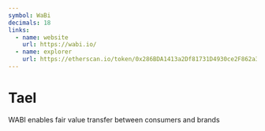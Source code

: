 ```yaml
---
symbol: WaBi
decimals: 18
links:
  - name: website
    url: https://wabi.io/
  - name: explorer
    url: https://etherscan.io/token/0x286BDA1413a2Df81731D4930ce2F862a35A609fE
---
```


# Tael

WABI enables fair value transfer between consumers and brands
